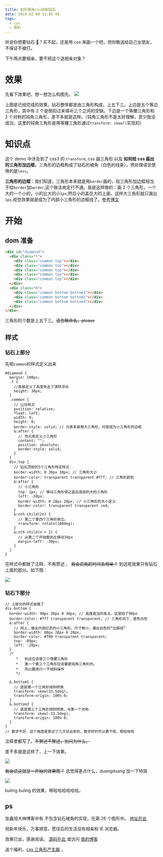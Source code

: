 ```yaml
---
title: 如何使用css绘制钻石
date: 2019-02-08 11:45:49
tags:
  - css
  - 图形
---
```


听说你想要钻石 💎？买不起，还是用 css 来画一个吧，但你敢送给自己女朋友，不保证不被打。

下午两点要相亲，要不把这个送相亲对象？

# 效果

先看下效果吧，想一想怎么构图先。
![](https://user-gold-cdn.xitu.io/2019/2/8/168caeba3f9f72ad?w=494&h=424&f=jpeg&s=18726)

上图是已经完成的效果。钻石整体都是由三角形构成，上五下三。上边是五个等边三角形，其中有 2 个是倒扣过来填补三个之间的空缺。下边是一个等腰三角形和 2 个对称的钝角三角形，差不多就是这样。（钝角三角形不是太好理解，至少我没成功，这里的钝角三角形是用等腰三角形通过`transform: skew()`实现的）

# 知识点

这个 demo 中涉及到了 css3 的 `transform`, css 画三角形 以及 **如何给 css 画出的三角形加边框**，三角形的边框构成了钻石的棱角（白色的线条），预处理语言使用的是`less`。

<!--more-->

**三角形的边框**：我们知道，三角形本来就是用`border`画的，给三角形加边框相当于给`border`加`border`,这个做法肯定行不通。我是这样做的：画 2 个三角形，一个大的一个小的，小的比大的小`1px`,然后小的盖在大的上面，这样大三角形就只漏出`1px`,视觉效果就是成为了内部小三角形的边框线了。[参考博文](https://www.cnblogs.com/blosaa/p/3823695.html)

# 开始

## dom 准备

```html
<div id="diamond">
  <div class="t">
    <div class="common top"></div>
    <div class="common top"></div>
    <div class="common top"></div>
    <div class="common top"></div>
    <div class="common top"></div>
  </div>
  <div class="b">
    <div class="common bottom bottom1"></div>
    <div class="common bottom bottom2"></div>
    <div class="common bottom bottom3"></div>
  </div>
</div>
```

三角形的个数是上五下三。~~请忽略命名，please~~

## 样式

### 钻石上部分

先把`common`的样式定义出来

```less
#diamond {
  margin: 100px;
  .t {
    //直接定义了高度免去了清除浮动
    height: 30px;
  }
  .common {
    // 公共样式
    position: relative;
    float: left;
    width: 0;
    height: 0;
    border-style: solid; // 元素本身做大三角形，衬底成为小三角形的边框
    &:after {
      // 伪元素定义小三角形
      content: "";
      position: absolute;
      border-style: solid;
    }
  }
  div.top {
    // 钻石顶部的5个三角形特定样式
    border-width: 0 30px 30px; // 三角形大小
    border-color: transparent transparent #fff; // 三角形颜色
    &:after {
      // 小三角形
      top: 1px; // 移动三角形使之盖在底部的大的三角形
      left: -28px;
      border-width: 0 28px 28px; // 小三角形的大小定义
      border-color: transparent transparent red;
    }
    &:nth-child(2n) {
      // 第二个第四个三角形倒立。
      transform: rotate(180deg);
    }
    &:nth-child(n + 2) {
      // 从第二个开始都向左移动30px
      margin-left: -30px;
    }
  }
}
```

在样式中都做了注释，不再赘述 ， ~~我会说我赶时间去相亲？~~ 到这呢效果只有钻石上面的部分。如下图：

![](https://user-gold-cdn.xitu.io/2019/2/8/168cb15a3d59a634?w=494&h=148&f=jpeg&s=5877)

### 钻石下部分

```less
// 上部分的样式省略了
div.bottom {
  border-width: 90px 30px 0 30px; // 高度适当的高点，这里给了90px
  border-color: #fff transparent transparent; // 三角形向下，底色白色
  &:after {
    // 同上，做出内部红色的小三角形，尺寸稍小，漏出白色的“边框线”
    border-width: 88px 28px 0 28px;
    border-color: #f00 transparent transparent;
    top: -89px;
    left: -28px;
  }
  /*
     *   到这应该是三个等腰三角形
     *   第一个第三个三角形应该要是钝角三角形的。
     *   所以要进行一下倾斜操作
     */

  &.bottom1 {
    // 底部第一个三角形倾斜转换
    transform: skew(33.5deg);
    transform-origin: 100% 0;
  }
  &.bottom3 {
    // 底部第三个三角形倾斜转换，与第一个对称
    transform: skew(-33.5deg);
    transform-origin: 100% 0;
  }
}
// 数学不好，这个角度是我试了几次试出来的，数学好的可以算下呢，啊哈哈哈
```

注释里都写了。~~不赘述不赘述，别问为什么。~~

差不多就是这样了，上一下效果。

![](https://user-gold-cdn.xitu.io/2019/2/8/168caeba3f9f72ad?w=494&h=424&f=jpeg&s=18726)

~~我会说这就是一开始的效果图？~~ 总觉得差点什么，duangduang 加一下特效

![](https://user-gold-cdn.xitu.io/2019/2/8/168cb2d704d2f3b4?w=688&h=562&f=jpeg&s=30703)

buling buling 的效果，啊哈哈哈哈哈哈。

## ps

张鑫旭大神博客中有 不包含钻石棱角的实现，在第 26 个图形中。 [地址在此](https://www.zhangxinxu.com/wordpress/2019/01/pure-css-shapes/)

祝新年快乐，万事顺意。愿往后的生活没有相亲和 IE 浏览器。

效果已出，感谢阅读。
[源码在此](https://codepen.io/ch957869975/pen/VgrNyW) 或访问 [我的博客](https://ch957869975.github.io/hexo-blog/)

送个福利，[css 三角形产生器](http://apps.eky.hk/css-triangle-generator/zh-hant) 。
